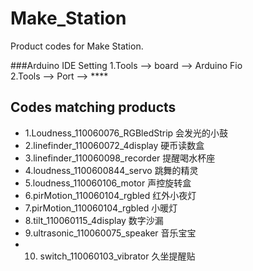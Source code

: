 # Make_Station
Product codes for Make Station.

###Arduino IDE Setting
1.Tools --> board --> Arduino Fio <br>
2.Tools --> Port --> ****         <br>


## Codes matching products
* 1.Loudness_110060076_RGBledStrip          会发光的小鼓 
* 2.linefinder_110060072_4display           硬币读数盒
* 3.linefinder_110060098_recorder           提醒喝水杯座
* 4.loudness_1100600844_servo               跳舞的精灵
* 5.loudness_110060106_motor                声控旋转盒
* 6.pirMotion_110060104_rgbled              红外小夜灯
* 7.pirMotion_110060104_rgbled              小暖灯
* 8.tilt_110060115_4display                 数字沙漏 
* 9.ultrasonic_110060075_speaker            音乐宝宝 
* 10. switch_110060103_vibrator             久坐提醒贴